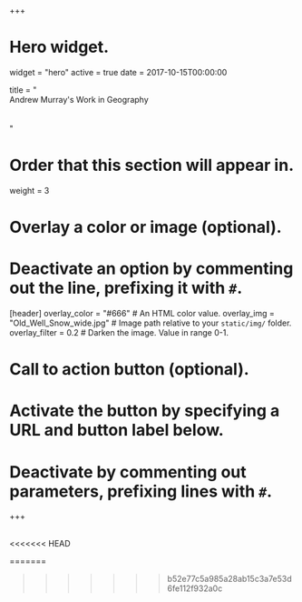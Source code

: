 +++
# Hero widget.
widget = "hero"
active = true
date = 2017-10-15T00:00:00

title = "<br>Andrew Murray's Work in Geography <br><br><br>"

# Order that this section will appear in.
weight = 3

# Overlay a color or image (optional).
#   Deactivate an option by commenting out the line, prefixing it with `#`.
[header]
  overlay_color = "#666"  # An HTML color value.
  overlay_img = "Old_Well_Snow_wide.jpg"  # Image path relative to your `static/img/` folder.
  overlay_filter = 0.2  # Darken the image. Value in range 0-1.



# Call to action button (optional).
#   Activate the button by specifying a URL and button label below.
#   Deactivate by commenting out parameters, prefixing lines with `#`.

+++


<br>
<<<<<<< HEAD
<br>

=======
>>>>>>> b52e77c5a985a28ab15c3a7e53d6fe112f932a0c
